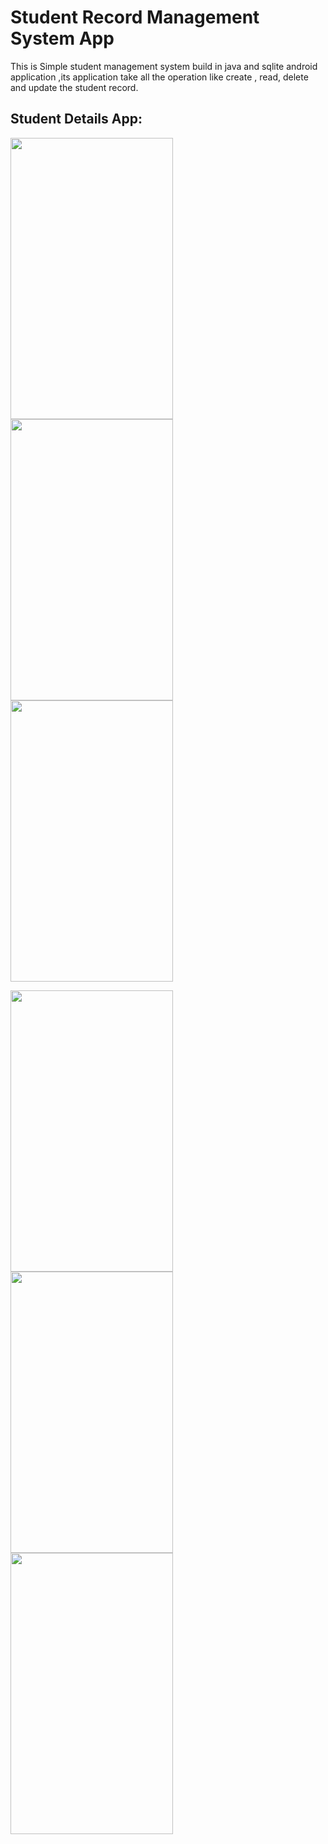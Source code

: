 # Student Record Management System App
This is Simple student management system build in java and sqlite android application ,its application take all the operation like create , read, delete and update the student record.


## Student Details App:

<p float="left">
 <img src="https://github.com/PRAVEEN7230/Students_Record_Management/blob/main/demo/preview6.jpg" width="260" height="450" />
<img src="https://github.com/PRAVEEN7230/Students_Record_Management/blob/main/demo/preview1.jpg" width="260" height="450" />
<img src="https://github.com/PRAVEEN7230/Students_Record_Management/blob/main/demo/preview2.jpg" width="260" height="450" />
</p>

<p float="left">
 <img src="https://github.com/PRAVEEN7230/Students_Record_Management/blob/main/demo/preview3.jpg" width="260" height="450" />
<img src="https://github.com/PRAVEEN7230/Students_Record_Management/blob/main/demo/preview4.jpg" width="260" height="450" />
<img src="https://github.com/PRAVEEN7230/Students_Record_Management/blob/main/demo/preview5.jpg" width="260" height="450" />
</p>
